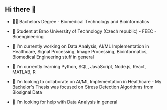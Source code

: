 ## Hi there 👋


- 👨‍🎓 Bachelors Degree - Biomedical Technology and Bioinformatics


- 🏫 Student at Brno University of Technology (Czech republic) - FEEC - Bioengineering


- 🔭 I’m currently working on Data Analysis, AI/ML Implementation in Healthcare, Signal Processing, Image Processing, Bioinformatics, Biomedical Engineering stuff in general


- 🌱 I’m currently learning Python, SQL, JavaScript, Node.js, React, MATLAB, R  


- 👯 I’m looking to collaborate on AI/ML Implementation in Healthcare - My Bachelor's Thesis was focused on Stress Detection Algorithms from Biosignal Data


- 🤔 I’m looking for help with Data Analysis in general


